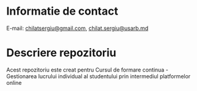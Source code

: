 # Informatie de contact
E-mail: chilatsergiu@gmail.com, chilat.sergiu@usarb.md

# Descriere repozitoriu
Acest repozitoriu este creat pentru Cursul de formare continua - Gestionarea lucrului individual al studentului prin intermediul platformelor online
